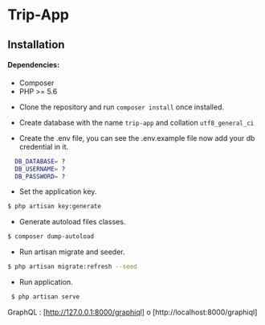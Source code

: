 # Trip-App

## Installation

#### Dependencies:

* Composer
* PHP >= 5.6

- Clone the repository and run `composer install` once installed.

- Create database with the name `trip-app` and collation `utf8_general_ci`

- Create the .env file, you can see the .env.example file now add your db credential in it.

```bash
  DB_DATABASE= ?
  DB_USERNAME= ?
  DB_PASSWORD= ?
 ```

- Set the application key.

 ```bash
 $ php artisan key:generate
 ```
 
 - Generate autoload files classes.

 ```bash
 $ composer dump-autoload
 ```

- Run artisan migrate and seeder.

 ```bash
 $ php artisan migrate:refresh --seed
 ```
 
- Run application.

```bash
 $ php artisan serve
 ```
 
 GraphQL : [http://127.0.0.1:8000/graphiql] o [http://localhost:8000/graphiql]